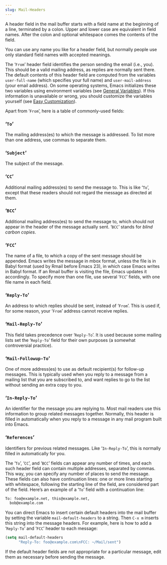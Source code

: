 ```yaml
---
slug: Mail-Headers
---
```


A header field in the mail buffer starts with a field name at the beginning of a line, terminated by a colon. Upper and lower case are equivalent in field names. After the colon and optional whitespace comes the contents of the field.

You can use any name you like for a header field, but normally people use only standard field names with accepted meanings.

The ‘`From`’ header field identifies the person sending the email (i.e., you). This should be a valid mailing address, as replies are normally sent there. The default contents of this header field are computed from the variables `user-full-name` (which specifies your full name) and `user-mail-address` (your email address). On some operating systems, Emacs initializes these two variables using environment variables (see [General Variables](/docs/emacs/General-Variables)). If this information is unavailable or wrong, you should customize the variables yourself (see [Easy Customization](/docs/emacs/Easy-Customization)).

Apart from ‘`From`’, here is a table of commonly-used fields:

### ‘`To`’

The mailing address(es) to which the message is addressed. To list more than one address, use commas to separate them.

### ‘`Subject`’

The subject of the message.

### ‘`CC`’

Additional mailing address(es) to send the message to. This is like ‘`To`’, except that these readers should not regard the message as directed at them.

### ‘`BCC`’

Additional mailing address(es) to send the message to, which should not appear in the header of the message actually sent. ‘`BCC`’ stands for *blind carbon copies*.

### ‘`FCC`’

The name of a file, to which a copy of the sent message should be appended. Emacs writes the message in mbox format, unless the file is in Babyl format (used by Rmail before Emacs 23), in which case Emacs writes in Babyl format. If an Rmail buffer is visiting the file, Emacs updates it accordingly. To specify more than one file, use several ‘`FCC`’ fields, with one file name in each field.

### ‘`Reply-To`’

An address to which replies should be sent, instead of ‘`From`’. This is used if, for some reason, your ‘`From`’ address cannot receive replies.

### ‘`Mail-Reply-To`’

This field takes precedence over ‘`Reply-To`’. It is used because some mailing lists set the ‘`Reply-To`’ field for their own purposes (a somewhat controversial practice).

### ‘`Mail-Followup-To`’

One of more address(es) to use as default recipient(s) for follow-up messages. This is typically used when you reply to a message from a mailing list that you are subscribed to, and want replies to go to the list without sending an extra copy to you.

### ‘`In-Reply-To`’

An identifier for the message you are replying to. Most mail readers use this information to group related messages together. Normally, this header is filled in automatically when you reply to a message in any mail program built into Emacs.

### ‘`References`’

Identifiers for previous related messages. Like ‘`In-Reply-To`’, this is normally filled in automatically for you.

The ‘`To`’, ‘`CC`’, and ‘`BCC`’ fields can appear any number of times, and each such header field can contain multiple addresses, separated by commas. This way, you can specify any number of places to send the message. These fields can also have continuation lines: one or more lines starting with whitespace, following the starting line of the field, are considered part of the field. Here’s an example of a ‘`To`’ field with a continuation line:

```lisp
To: foo@example.net, this@example.net,
  bob@example.com
```

You can direct Emacs to insert certain default headers into the mail buffer by setting the variable `mail-default-headers` to a string. Then `C-x m` inserts this string into the message headers. For example, here is how to add a ‘`Reply-To`’ and ‘`FCC`’ header to each message:

```lisp
(setq mail-default-headers
      "Reply-To: foo@example.com\nFCC: ~/Mail/sent")
```

If the default header fields are not appropriate for a particular message, edit them as necessary before sending the message.
